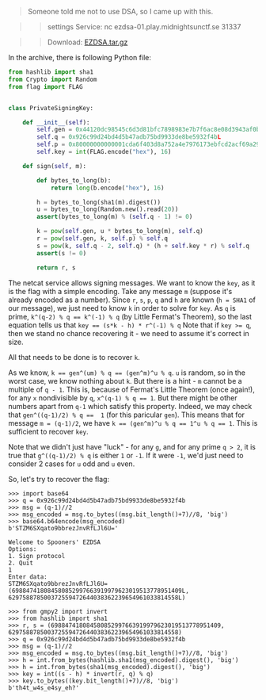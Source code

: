 > Someone told me not to use DSA, so I came up with this.

> > settings Service: nc ezdsa-01.play.midnightsunctf.se 31337 

> > Download: [EZDSA.tar.gz](https://s3.eu-north-1.amazonaws.com/dl.2019.midnightsunctf.se/529C928A6B855DC07AEEE66037E5452E255684E06230BB7C06690DA3D6279E4C/EZDSA.tar.gz)

In the archive, there is following Python file:

```python
from hashlib import sha1
from Crypto import Random
from flag import FLAG


class PrivateSigningKey:

    def __init__(self):
        self.gen = 0x44120dc98545c6d3d81bfc7898983e7b7f6ac8e08d3943af0be7f5d52264abb3775a905e003151ed0631376165b65c8ef72d0b6880da7e4b5e7b833377bb50fde65846426a5bfdc182673b6b2504ebfe0d6bca36338b3a3be334689c1afb17869baeb2b0380351b61555df31f0cda3445bba4023be72a494588d640a9da7bd16L
        self.q = 0x926c99d24bd4d5b47adb75bd9933de8be5932f4bL
        self.p = 0x80000000000001cda6f403d8a752a4e7976173ebfcd2acf69a29f4bada1ca3178b56131c2c1f00cf7875a2e7c497b10fea66b26436e40b7b73952081319e26603810a558f871d6d256fddbec5933b77fa7d1d0d75267dcae1f24ea7cc57b3a30f8ea09310772440f016c13e08b56b1196a687d6a5e5de864068f3fd936a361c5L
        self.key = int(FLAG.encode("hex"), 16)

    def sign(self, m):

        def bytes_to_long(b):
            return long(b.encode("hex"), 16)

        h = bytes_to_long(sha1(m).digest())
        u = bytes_to_long(Random.new().read(20))
        assert(bytes_to_long(m) % (self.q - 1) != 0)

        k = pow(self.gen, u * bytes_to_long(m), self.q)
        r = pow(self.gen, k, self.p) % self.q
        s = pow(k, self.q - 2, self.q) * (h + self.key * r) % self.q
        assert(s != 0)

        return r, s
```

The netcat service allows signing messages. We want to know the `key`, as it is the
flag with a simple encoding. Take any message `m` (suppose it's already encoded as a number).
Since `r`, `s`, `p`, `q` and `h` are known (`h = SHA1` of our message), we just need to know `k` in order to solve for `key`.
As `q` is prime, `k^(q-2) % q == k^(-1) % q` (by Little Fermat's Theorem), so the
last equation tells us that
``
key == (s*k - h) * r^(-1) % q
``
Note that if `key >= q`, then we stand no chance recovering it - we need to
assume it's correct in size.

All that needs to be done is to recover `k`. 

As we know, `k == gen^(um) % q == (gen^m)^u % q`. `u` is random, so
in the worst case, we know nothing about `k`. But there is a hint - `m`
cannot be a multiple of `q - 1`. This is, because of Fermat's Little
Theorem (once again!), for any `x` nondivisible by `q`, `x^(q-1) % q == 1`. But there might be other numbers apart from `q-1` which satisfy this property. Indeed, we may
check that `gen^((q-1)/2) % q ==  1` (for this paricular `gen`). This means
that for message `m = (q-1)/2`, we have `k == (gen^m)^u % q == 1^u % q == 1`. This is sufficient to recover `key`.

Note that we didn't just have "luck" - for any `g`, and for any prime `q > 2`, it is true that `g^((q-1)/2) % q` is either `1` or `-1`. If it were `-1`, we'd just need to consider 2 cases for `u` odd and `u` even.

So, let's try to recover the flag:
```python3
>>> import base64
>>> q = 0x926c99d24bd4d5b47adb75bd9933de8be5932f4b
>>> msg = (q-1)//2
>>> msg_encoded = msg.to_bytes((msg.bit_length()+7)//8, 'big') 
>>> base64.b64encode(msg_encoded)
b'STZM6SXqato9bbrezJnvRfLJl6U='
```

```
Welcome to Spooners' EZDSA
Options:
1. Sign protocol
2. Quit
1
Enter data:
STZM6SXqato9bbrezJnvRfLJl6U=
(698847418084580852997663919979623019513778951409L, 629758878500372559472644038362239654961033814558L)
```

```python3
>>> from gmpy2 import invert
>>> from hashlib import sha1
>>> r, s = (698847418084580852997663919979623019513778951409, 629758878500372559472644038362239654961033814558)
>>> q = 0x926c99d24bd4d5b47adb75bd9933de8be5932f4b
>>> msg = (q-1)//2
>>> msg_encoded = msg.to_bytes((msg.bit_length()+7)//8, 'big')
>>> h = int.from_bytes(hashlib.sha1(msg_encoded).digest(), 'big')
>>> h = int.from_bytes(sha1(msg_encoded).digest(), 'big')
>>> key = int((s - h) * invert(r, q) % q)
>>> key.to_bytes((key.bit_length()+7)//8, 'big')
b'th4t_w4s_e4sy_eh?'
```
